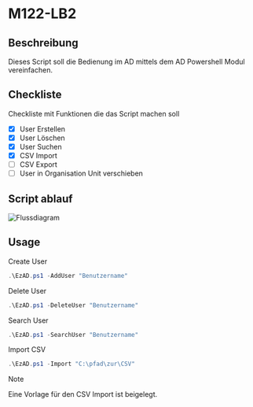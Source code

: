 # M122-LB2

## Beschreibung
Dieses Script soll die Bedienung im AD mittels dem AD Powershell Modul vereinfachen.

## Checkliste
Checkliste mit Funktionen die das Script machen soll
- [x] User Erstellen
- [x] User Löschen
- [x] User Suchen
- [x] CSV Import
- [ ] CSV Export
- [ ] User in Organisation Unit verschieben

## Script ablauf
![Flussdiagram](https://nc.daddyhegii.ch/index.php/apps/files_sharing/publicpreview/5tmfWeT5yK9gX3G?file=/&fileId=6460&x=1920&y=1080&a=true&etag=b6e43d91a0b9a18cc2f62a76c94c2340)

## Usage

Create User
```powershell
.\EzAD.ps1 -AddUser "Benutzername"
```

Delete User
```powershell
.\EzAD.ps1 -DeleteUser "Benutzername"
```

Search User
```powershell
.\EzAD.ps1 -SearchUser "Benutzername"
```

Import CSV
```powershell
.\EzAD.ps1 -Import "C:\pfad\zur\CSV"
```
> [!NOTE]
> Eine Vorlage für den CSV Import ist beigelegt.
